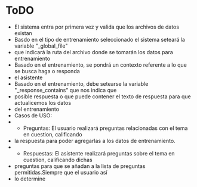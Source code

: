 
# ToDO
- El sistema entra por primera vez y valida que los archivos de datos existan
- Basdo en el tipo de entrenamiento seleccionado el sistema seteará la variable "_global_file"
- que indicará la ruta del archivo donde se tomarán los datos para entrenamiento
- Basado en el entrenamiento, se pondrá un contexto referente a lo que se busca haga o responda
- el asistente
- Basado en el entrenamiento, debe setearse la variable "_response_contains" que nos indica que
- posible respuesta o que puede contener el texto de respuesta para que actualicemos los datos
- del entrenamiento
- Casos de USO:
- - Preguntas: El usuario realizará preguntas relacionadas con el tema en cuestion, calificando
- la respuesta para poder agregarlas a los datos de entrenamiento.
- - Respuestas: El asistente realizará preguntas sobre el tema en cuestion, calificando dichas
- preguntas para que se añadan a la lista de preguntas permitidas.Siempre que el usuario así
- lo determine
